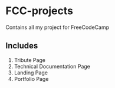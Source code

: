 # FCC-projects
Contains all my project for FreeCodeCamp


## Includes
1. Tribute Page
2. Technical Documentation Page
3. Landing Page
4. Portfolio Page
